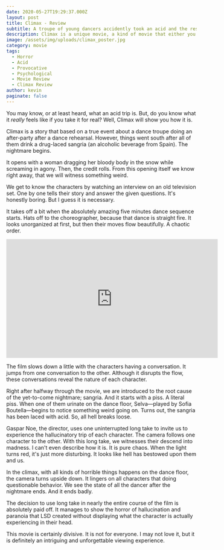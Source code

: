 ```yaml
---
date: 2020-05-27T19:29:37.000Z
layout: post
title: Climax - Review
subtitle: A troupe of young dancers accidently took an acid and the rest is misery.
description: Climax is a unique movie, a kind of movie that either you like it or you don't
image: /assets/img/uploads/climax_poster.jpg
category: movie
tags:
  - Horror
  - Acid
  - Provocative
  - Psychological
  - Movie Review
  - Climax Review
author: kevin
paginate: false
---
```

You may know, or at least heard, what an acid trip is. But, do you know what it *really* feels like if you take it for real? Well, Climax will show you how it is.

Climax is a story that based on a true event about a dance troupe doing an after-party after a dance rehearsal. However, things went south after all of them drink a drug-laced sangria (an alcoholic beverage from Spain). The nightmare begins.

It opens with a woman dragging her bloody body in the snow while screaming in agony. Then, the credit rolls. From this opening itself we know right away, that we will witness something weird.

We get to know the characters by watching an interview on an old television set. One by one tells their story and answer the given questions. It's honestly boring. But I guess it is necessary.

It takes off a bit when the absolutely amazing five minutes dance sequence starts. Hats off to the choreographer, because that dance is straight fire. It looks unorganized at first, but then their moves flow beautifully. A chaotic order.

<iframe width="560" height="315" src="https://www.youtube.com/embed/y4kJ_o_7Xiw" frameborder="0" allow="accelerometer; autoplay; encrypted-media; gyroscope; picture-in-picture" allowfullscreen></iframe>

The film slows down a little with the characters having a conversation. It jumps from one conversation to the other. Although it disrupts the flow, these conversations reveal the nature of each character.

Right after halfway through the movie, we are introduced to the root cause of the yet-to-come nightmare; sangria. And it starts with a piss. A literal piss. When one of them urinate on the dance floor, Selva—played by Sofia Boutella—begins to notice something weird going on. Turns out, the sangria has been laced with acid. So, all hell breaks loose.

Gaspar Noe, the director, uses one uninterrupted long take to invite us to experience the hallucinatory trip of each character. The camera follows one character to the other. With this long take, we witnesses their descend into madness. I can't even describe how it is. It is pure chaos. When the light turns red, it's just more disturbing. It looks like hell has bestowed upon them and us. 

In the climax, with all kinds of horrible things happens on the dance floor, the camera turns upside down. It lingers on all characters that doing questionable behavior. We see the state of all the dancer after the nightmare ends. And it ends badly.

The decision to use long take in nearly the entire course of the film is absolutely paid off. It manages to show the horror of hallucination and paranoia that LSD created without displaying what the character is actually experiencing in their head.

This movie is certainly divisive. It is not for everyone. I may not love it, but it is definitely an intriguing and unforgettable viewing experience.